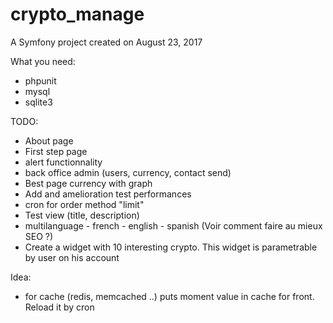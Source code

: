 crypto_manage
=============

A Symfony project created on August 23, 2017

What you need:
  - phpunit
  - mysql
  - sqlite3

TODO:
  - About page
  - First step page
  - alert functionnality
  - back office admin (users, currency, contact send)
  - Best page currency with graph
  - Add and amelioration test performances
  - cron for order method "limit"
  - Test view (title, description)
  - multilanguage - french - english - spanish (Voir comment faire au mieux SEO ?)
  - Create a widget with 10 interesting crypto. This widget is parametrable by user on his account

  Idea:
  - for cache (redis, memcached ..) puts moment value in cache for front. Reload it by cron
